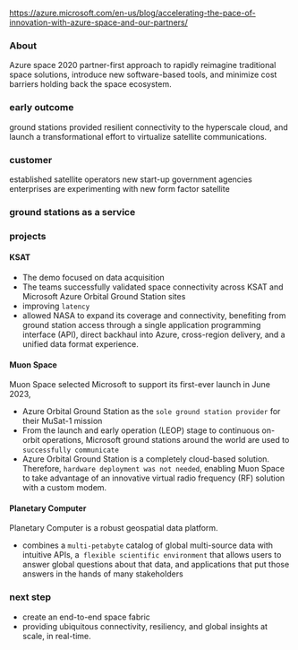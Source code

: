https://azure.microsoft.com/en-us/blog/accelerating-the-pace-of-innovation-with-azure-space-and-our-partners/

### About

Azure space 2020
partner-first approach to rapidly reimagine traditional space solutions, introduce new software-based tools, and minimize cost barriers holding back the space ecosystem.


### early outcome
ground stations
provided resilient connectivity to the hyperscale cloud, and launch a transformational effort to virtualize satellite communications.

### customer

established satellite operators
new start-up
government agencies
enterprises are experimenting with new form factor satellite

### ground stations as a service

### projects

#### KSAT

- The demo focused on data acquisition
- The teams successfully validated space connectivity across KSAT and Microsoft Azure Orbital Ground Station sites
- improving `latency`
- allowed NASA to expand its coverage and connectivity, benefiting from ground station access through a single application programming interface (API), direct backhaul into Azure, cross-region delivery, and a unified data format experience.

#### Muon Space

Muon Space selected Microsoft to support its first-ever launch in June 2023,

- Azure Orbital Ground Station as the `sole ground station provider` for their MuSat-1 mission
- From the launch and early operation (LEOP) stage to continuous on-orbit operations, Microsoft ground stations around the world are used to `successfully communicate`
- Azure Orbital Ground Station is a completely cloud-based solution. Therefore, `hardware deployment was not needed`, enabling Muon Space to take advantage of an innovative virtual radio frequency (RF) solution with a custom modem.

#### Planetary Computer 

Planetary Computer is a robust geospatial data platform. 
-  combines a `multi-petabyte` catalog of global multi-source data with intuitive APIs, a` flexible scientific environment` that allows users to answer global questions about that data, and applications that put those answers in the hands of many stakeholders

### next step

- create an end-to-end space fabric
- providing ubiquitous connectivity, resiliency, and global insights at scale, in real-time.
